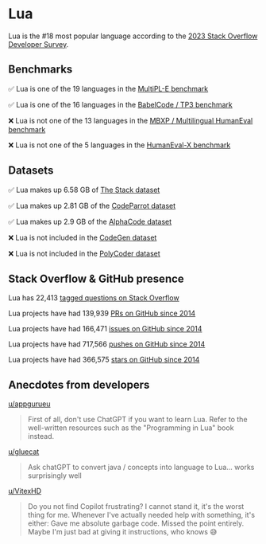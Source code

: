 # Lua

Lua is the #18 most popular language according to the [2023 Stack Overflow Developer Survey](https://survey.stackoverflow.co/2023/#section-most-popular-technologies-programming-scripting-and-markup-languages).

## Benchmarks

✅ Lua is one of the 19 languages in the [MultiPL-E benchmark](https://blog.pearai.dev/an-introduction-to-code-llm-benchmarks-for-software-engineers/#:~:text=couple%20notable%20mentions-,4.%20MultiPL%2DE,-Creator%3A%20Northeastern)

✅ Lua is one of the 16 languages in the [BabelCode / TP3 benchmark](https://blog.pearai.dev/an-introduction-to-code-llm-benchmarks-for-software-engineers/#:~:text=amazon%2Dscience/mxeval-,12.%20BabelCode%20/%20TP3,-Creator%3A%20Google)

❌ Lua is not one of the 13 languages in the [MBXP / Multilingual HumanEval benchmark](https://blog.pearai.dev/an-introduction-to-code-llm-benchmarks-for-software-engineers/#:~:text=11.%20MBXP%20/%20Multilingual%20HumanEval)

❌ Lua is not one of the 5 languages in the [HumanEval-X benchmark](https://blog.pearai.dev/an-introduction-to-code-llm-benchmarks-for-software-engineers/#:~:text=Some%20multilingual%C2%A0benchmarks-,10.%20HumanEval%2DX,-Creator%3A%20Tsinghua)

## Datasets

✅ Lua makes up 6.58 GB of [The Stack dataset](https://arxiv.org/abs/2211.15533)

✅ Lua makes up 2.81 GB of the [CodeParrot dataset](https://huggingface.co/datasets/codeparrot/github-code)

✅ Lua makes up 2.9 GB of the [AlphaCode dataset](https://arxiv.org/abs/2203.07814)

❌ Lua is not included in the [CodeGen dataset](https://arxiv.org/abs/2203.13474)

❌ Lua is not included in the [PolyCoder dataset](https://arxiv.org/abs/2202.13169)

## Stack Overflow & GitHub presence

Lua has 22,413 [tagged questions on Stack Overflow](https://stackoverflow.com/tags)

Lua projects have had 139,939 [PRs on GitHub since 2014](https://madnight.github.io/githut/#/pull_requests/2023/3)

Lua projects have had 166,471 [issues on GitHub since 2014](https://madnight.github.io/githut/#/issues/2023/3)

Lua projects have had 717,566 [pushes on GitHub since 2014](https://madnight.github.io/githut/#/pushes/2023/3)

Lua projects have had 366,575 [stars on GitHub since 2014](https://madnight.github.io/githut/#/stars/2023/3)

## Anecdotes from developers

[u/appgurueu](https://www.reddit.com/r/lua/comments/11dkwdl/comment/jacqn3z/?utm_source=share&utm_medium=web2x&context=3)
> First of all, don't use ChatGPT if you want to learn Lua. Refer to the well-written resources such as the "Programming in Lua" book instead.

[u/gluecat](https://www.reddit.com/r/lua/comments/12wj39f/comment/jhhg8qi/?utm_source=share&utm_medium=web2x&context=3)
> Ask chatGPT to convert java / concepts into language to Lua... works surprisingly well

[u/VitexHD](https://www.reddit.com/r/lua/comments/13tfqs2/comment/jlytud8/)
> Do you not find Copilot frustrating? I cannot stand it, it's the worst thing for me. Whenever I've actually needed help with something, it's either: Gave me absolute garbage code. Missed the point entirely. Maybe I'm just bad at giving it instructions, who knows 😅